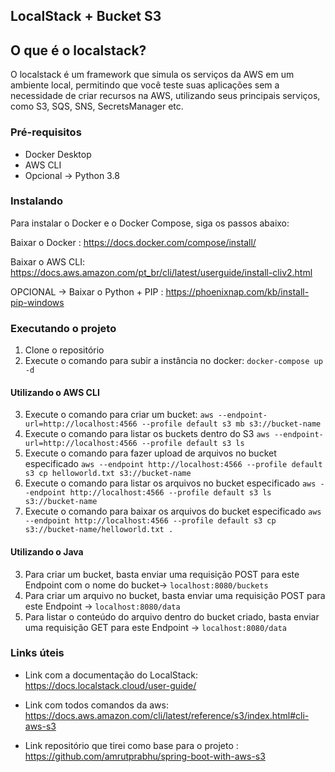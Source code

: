 ## LocalStack + Bucket S3

## O que é o localstack?
 O localstack é um framework que simula os serviços da AWS em um ambiente local, permitindo que você teste suas 
 aplicações sem a necessidade de criar recursos na AWS, utilizando seus principais serviços, como S3, SQS, SNS, SecretsManager etc.


### Pré-requisitos

- Docker Desktop
- AWS CLI
- Opcional -> Python 3.8

### Instalando

 Para instalar o Docker e o Docker Compose, siga os passos abaixo:

 Baixar o Docker : https://docs.docker.com/compose/install/

 Baixar o AWS CLI: https://docs.aws.amazon.com/pt_br/cli/latest/userguide/install-cliv2.html

 OPCIONAL -> Baixar o Python + PIP : https://phoenixnap.com/kb/install-pip-windows

### Executando o projeto

1. Clone o repositório
2. Execute o comando para subir a instância no docker: `docker-compose up -d`

#### Utilizando o AWS  CLI

3. Execute o comando para criar um bucket: `aws --endpoint-url=http://localhost:4566 --profile default s3 mb s3://bucket-name`
4. Execute o comando para listar os buckets dentro do S3 `aws --endpoint-url=http://localhost:4566 --profile default s3 ls`
5. Execute o comando para fazer upload de arquivos no bucket especificado `aws --endpoint http://localhost:4566 --profile default s3 cp helloworld.txt s3://bucket-name`
6. Execute o comando para listar os arquivos no bucket especificado `aws --endpoint http://localhost:4566 --profile default s3 ls s3://bucket-name`
7. Execute o comando para baixar os arquivos do bucket especificado `aws --endpoint http://localhost:4566 --profile default s3 cp s3://bucket-name/helloworld.txt .`
 
#### Utilizando o Java

3. Para criar um bucket, basta enviar uma requisição POST para este Endpoint com o nome do bucket-> `localhost:8080/buckets`
4. Para criar um arquivo no bucket, basta enviar uma requisição POST para este Endpoint -> `localhost:8080/data`
5. Para listar o conteúdo do arquivo dentro do bucket criado, basta enviar uma requisição GET para este Endpoint -> `localhost:8080/data`


### Links úteis

- Link com a documentação do LocalStack: https://docs.localstack.cloud/user-guide/

- Link com todos comandos da aws: https://docs.aws.amazon.com/cli/latest/reference/s3/index.html#cli-aws-s3

- Link repositório que tirei como base para o projeto : https://github.com/amrutprabhu/spring-boot-with-aws-s3
